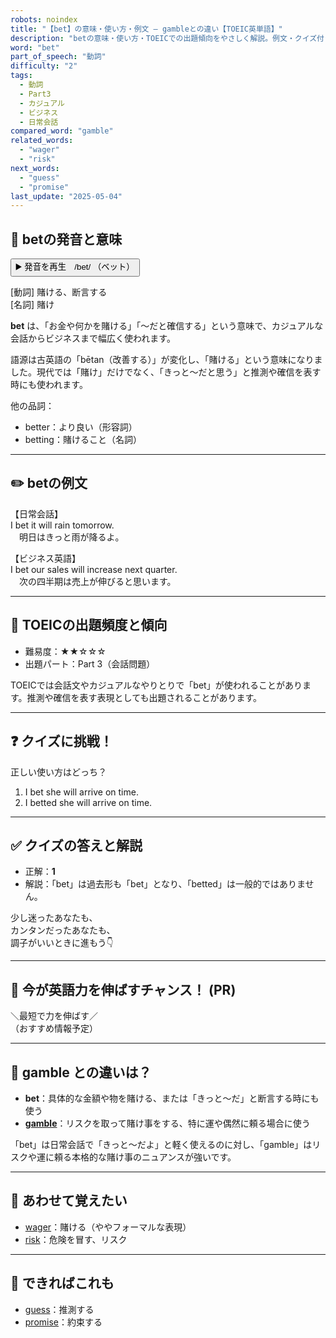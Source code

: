 ```yaml
---
robots: noindex
title: "【bet】の意味・使い方・例文 ― gambleとの違い【TOEIC英単語】"
description: "betの意味・使い方・TOEICでの出題傾向をやさしく解説。例文・クイズ付きでgambleとの違いもわかりやすく学べます。"
word: "bet"
part_of_speech: "動詞"
difficulty: "2"
tags:
  - 動詞
  - Part3
  - カジュアル
  - ビジネス
  - 日常会話
compared_word: "gamble"
related_words:
  - "wager"
  - "risk"
next_words:
  - "guess"
  - "promise"
last_update: "2025-05-04"
---
```


## 🔰 betの発音と意味

<button class="play-audio" onclick="playTTS('bet')">
  <span class="play-audio-main">
    ▶️ 発音を再生　/bet/
  </span>
  <span class="play-audio-sub">
    （ベット）
  </span>
</button>

[動詞] 賭ける、断言する  
[名詞] 賭け

**bet** は、「お金や何かを賭ける」「～だと確信する」という意味で、カジュアルな会話からビジネスまで幅広く使われます。

語源は古英語の「bētan（改善する）」が変化し、「賭ける」という意味になりました。現代では「賭け」だけでなく、「きっと～だと思う」と推測や確信を表す時にも使われます。

他の品詞：  
- better：より良い（形容詞）
- betting：賭けること（名詞）

---

## ✏️ betの例文

【日常会話】  
I bet it will rain tomorrow.  
　明日はきっと雨が降るよ。

【ビジネス英語】  
I bet our sales will increase next quarter.  
　次の四半期は売上が伸びると思います。

---

## 🎯 TOEICの出題頻度と傾向

- 難易度：★★☆☆☆
- 出題パート：Part 3（会話問題）

TOEICでは会話文やカジュアルなやりとりで「bet」が使われることがあります。推測や確信を表す表現としても出題されることがあります。

---

## ❓ クイズに挑戦！

正しい使い方はどっち？

1. I bet she will arrive on time.  
2. I betted she will arrive on time.

---

## ✅ クイズの答えと解説

- 正解：**1**
- 解説：「bet」は過去形も「bet」となり、「betted」は一般的ではありません。

少し迷ったあなたも、  
カンタンだったあなたも、  
調子がいいときに進もう👇️

---

## 🚀 今が英語力を伸ばすチャンス！ (PR)

<div class="info-center">
＼最短で力を伸ばす／<br>  
（おすすめ情報予定）
</div>

---

## 🤔  gamble との違いは？

- **bet**：具体的な金額や物を賭ける、または「きっと～だ」と断言する時にも使う
- **[gamble](/word/gamble/)**：リスクを取って賭け事をする、特に運や偶然に頼る場合に使う

「bet」は日常会話で「きっと～だよ」と軽く使えるのに対し、「gamble」はリスクや運に頼る本格的な賭け事のニュアンスが強いです。

---

## 🧩 あわせて覚えたい

- [wager](/word/wager/)：賭ける（ややフォーマルな表現）
- [risk](/word/risk/)：危険を冒す、リスク

---

## 📖 できればこれも

- [guess](/word/guess/)：推測する
- [promise](/word/promise/)：約束する

<!-- cvid: aid19_bid01 -->
